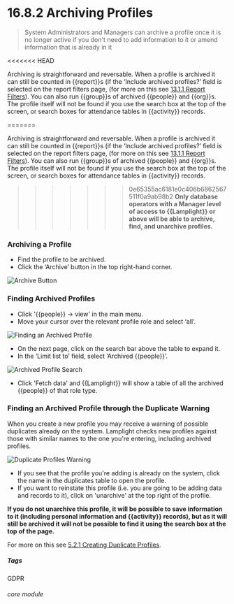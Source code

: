 # 16.8.2   <i class="fa fa-user"></i> Archiving Profiles

> System Administrators and Managers can archive a profile once it is no longer active if you don't need to add information to it or amend information that is already in it

<<<<<<< HEAD


Archiving is straightforward and reversable. When a profile is archived it can still be counted in {{report}}s (if the ‘Include archived profiles?’ field is selected on the report filters page, (for more on this see [13.1.1 Report Filters](/help/index/p/14.1.1)). You can also run {{group}}s of archived {{people}} and {{org}}s. The profile itself will not be found if you use the search box at the top of the screen, or search boxes for attendance tables in {{activity}} records.  

=======


Archiving is straightforward and reversable. When a profile is archived it can still be counted in {{report}}s (if the ‘Include archived profiles?’ field is selected on the report filters page, (for more on this see [13.1.1 Report Filters](/help/index/p/13.1.1)). You can also run {{group}}s of archived {{people}} and {{org}}s. The profile itself will not be found if you use the search box at the top of the screen, or search boxes for attendance tables in {{activity}} records.  

>>>>>>> 0e65355ac6181e0c406b6862567511f0a9ab98b2
**Only database operators with a Manager level of access to {{Lamplight}} or above will be able to archive, find, and unarchive profiles.**  

### Archiving a Profile

- Find the profile to be archived.
- Click the ‘Archive’ button in the top right-hand corner.

![Archive Button](16.8.2a.png)

### Finding Archived Profiles

- Click '{{people}} -> view' in the main menu.
- Move your cursor over the relevant profile role and select ‘all’.

![Finding an Archived Profile](16.8.2b.png)

- On the next page, click on the search bar above the table to expand it.
- In the ‘Limit list to’ field, select ‘Archived {{people}}’.

![Archived Profile Search](16.8.2c.png)

- Click 'Fetch data' and {{Lamplight}} will show a table of all the archived {{people}} of that role type.

### Finding an Archived Profile through the Duplicate Warning

When you create a new profile you may receive a warning of possible duplicates already on the system. Lamplight checks new profiles against those with similar names to the one you're entering, including archived profiles.

![Duplicate Profiles Warning](813b.png)

- If you see that the profile you're adding is already on the system, click the name in the duplicates table to open the profile.
- If you want to reinstate this profile (i.e. you are going to be adding data and records to it), click on 'unarchive' at the top right of the profile. 

**If you do not unarchive this profile, it will be possible to save information to it (including personal information and {{activity}} records), but as it will still be archived it will not be possible to find it using the search box at the top of the page.** 

For more on this see [5.2.1 Creating Duplicate Profiles](/help/index/p/5.2.1).

##### Tags
GDPR

###### core module



